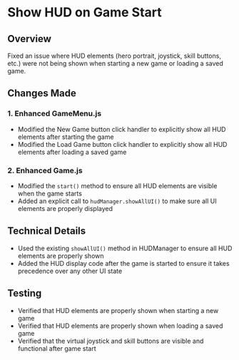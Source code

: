 # Show HUD on Game Start

## Overview
Fixed an issue where HUD elements (hero portrait, joystick, skill buttons, etc.) were not being shown when starting a new game or loading a saved game.

## Changes Made

### 1. Enhanced GameMenu.js
- Modified the New Game button click handler to explicitly show all HUD elements after starting the game
- Modified the Load Game button click handler to explicitly show all HUD elements after loading a saved game

### 2. Enhanced Game.js
- Modified the `start()` method to ensure all HUD elements are visible when the game starts
- Added an explicit call to `hudManager.showAllUI()` to make sure all UI elements are properly displayed

## Technical Details
- Used the existing `showAllUI()` method in HUDManager to ensure all HUD elements are properly shown
- Added the HUD display code after the game is started to ensure it takes precedence over any other UI state

## Testing
- Verified that HUD elements are properly shown when starting a new game
- Verified that HUD elements are properly shown when loading a saved game
- Verified that the virtual joystick and skill buttons are visible and functional after game start